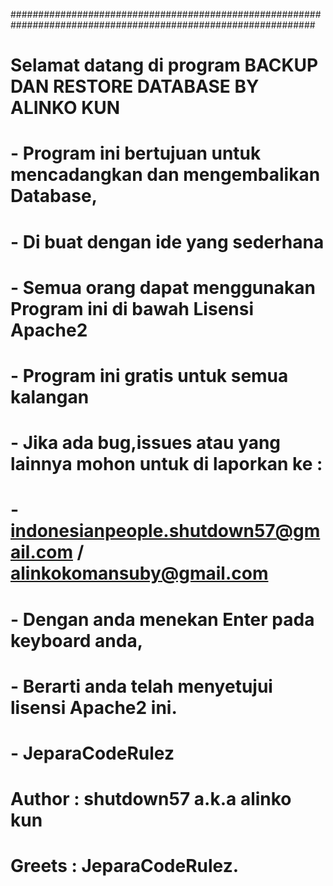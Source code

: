 ###############################################################################################################
# Selamat datang di program BACKUP DAN RESTORE DATABASE BY ALINKO KUN
# 
#
# - Program ini bertujuan untuk mencadangkan dan mengembalikan Database,
# - Di buat dengan ide yang sederhana
# - Semua orang dapat menggunakan Program ini di bawah Lisensi Apache2
# - Program ini gratis untuk semua kalangan
# - Jika ada bug,issues atau yang lainnya mohon untuk di laporkan ke : 
# - indonesianpeople.shutdown57@gmail.com / alinkokomansuby@gmail.com
# - Dengan anda menekan Enter pada keyboard anda,
# - Berarti anda telah menyetujui lisensi Apache2 ini.
# 
# - JeparaCodeRulez

# Author : shutdown57 a.k.a alinko kun
# Greets : JeparaCodeRulez.
